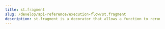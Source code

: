 ```yaml
---
title: st.fragment
slug: /develop/api-reference/execution-flow/st.fragment
description: st.fragment is a decorator that allows a function to rerun independantly
---
```


<Autofunction function="streamlit.experimental_fragment" />
